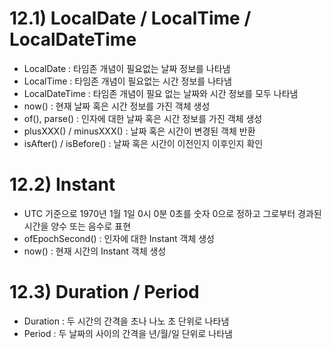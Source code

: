# 12.1) LocalDate / LocalTime / LocalDateTime

-   LocalDate : 타임존 개념이 필요없는 날짜 정보를 나타냄
-   LocalTime : 타임존 개념이 필요없는 시간 정보를 나타냄
-   LocalDateTime : 타임존 개념이 필요 없는 날짜와 시간 정보를 모두 나타냄
-   now() : 현재 날짜 혹은 시간 정보를 가진 객체 생성
-   of(), parse() : 인자에 대한 날짜 혹은 시간 정보를 가진 객체 생성
-   plusXXX() / minusXXX() : 날짜 혹은 시간이 변경된 객체 반환
-   isAfter() / isBefore() : 날짜 혹은 시간이 이전인지 이후인지 확인

# 12.2) Instant

-   UTC 기준으로 1970년 1월 1일 0시 0분 0초를 숫자 0으로 정하고 그로부터 경과된 시간을 양수 또는 음수로 표현
-   ofEpochSecond() : 인자에 대한 Instant 객체 생성
-   now() : 현재 시간의 Instant 객체 생성

# 12.3) Duration / Period

-   Duration : 두 시간의 간격을 초나 나노 초 단위로 나타냄
-   Period : 두 날짜의 사이의 간격을 년/월/일 단위로 나타냄
